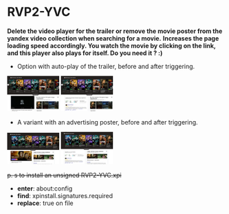 # RVP2-YVC

__Delete the video player for the trailer or remove the movie poster from the yandex video collection when searching for a movie.__
__Increases the page loading speed accordingly. You watch the movie by clicking on the link, and this player also plays for itself. Do you need it ? :)__

* Option with auto-play of the trailer, before and after triggering.

<img src="image/0_1.png" alt="drawing" width="24%"/> <img src="image/0_0.png" alt="drawing" width="24%"/>

* A variant with an advertising poster, before and after triggering.

<img src="image/1_0.png" alt="drawing" width="24%"/> <img src="image/1_1.png" alt="drawing" width="24%"/>

~~p. s to install an unsigned RVP2-YVC.xpi~~  
* __enter__: about:config  
* __find__: xpinstall.signatures.required  
* __replace__: true on file  
